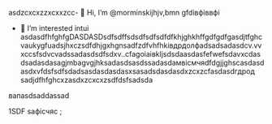  asdzcxcxzzxcxxzcc- 👋 Hi, I’m @morminskijhjv,bmn gfdівфіввфі
- 👀 I’m interested intui asdasdfhfghfgDASDASDsdfsdffsdsdfsdfsdfdfkhjghkhffgdfgdfgasdjtfghcvaukygfuadsjhxczsdfdhjgxhgnsadfzdfvhfhkівдрдолфadsadsadasdcv.vvxccsfsdvcvadssadasdsdfsdxv..cfagоіаівkljsdsdaasdasfefwefsdavxcdasdsadasdasagjmbagvgjhksadasdsasdssadasdaмвісмчяdfdgjjghscasdasdasdxvfdsfsdfsdadsasdasdasdasxsasadsdasdasdxzcxzcfasdasdгдрод
sadjdfhfghcxzasdxzcxcxzsdfdsfsadsda
<!---vxcasdfasdfkhjbasddgfhdgfhcsadasdasdasdasdxadasdsazxcvcxsdffsdfgfgfdh
morminskij/morminskij is a ✨ sadzxcspeasdsadasdcialxфівіфвsa ✨ gbfодоrezpository becaughasdzxcjfhsecaitsx `README.mdіфвіфвфівіф` (this file) appears on your GitHub profile.sdfdsfdsfвфаasd
You can click the Previuykuew linadsadasdak to take a look at your changes.смиfdgvcxcx
--->вапasdsaddassad
1SDF
saфісчяс
;
